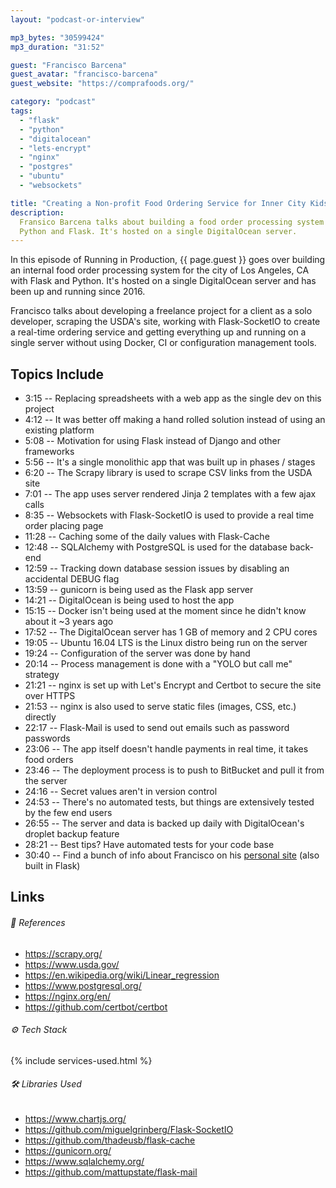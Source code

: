 ```yaml
---
layout: "podcast-or-interview"

mp3_bytes: "30599424"
mp3_duration: "31:52"

guest: "Francisco Barcena"
guest_avatar: "francisco-barcena"
guest_website: "https://comprafoods.org/"

category: "podcast"
tags:
  - "flask"
  - "python"
  - "digitalocean"
  - "lets-encrypt"
  - "nginx"
  - "postgres"
  - "ubuntu"
  - "websockets"

title: "Creating a Non-profit Food Ordering Service for Inner City Kids In LA"
description:
  Fransico Barcena talks about building a food order processing system with
  Python and Flask. It's hosted on a single DigitalOcean server.
---
```


In this episode of Running in Production, {{ page.guest }} goes over building an internal
food order processing system for the city of Los Angeles, CA with Flask and
Python. It's hosted on a single DigitalOcean server and has been up and running
since 2016.

Francisco talks about developing a freelance project for a client as a solo
developer, scraping the USDA's site, working with Flask-SocketIO to create a
real-time ordering service and getting everything up and running on a single
server without using Docker, CI or configuration management tools.

## Topics Include

- 3:15 -- Replacing spreadsheets with a web app as the single dev on this project
- 4:12 -- It was better off making a hand rolled solution instead of using an existing platform
- 5:08 -- Motivation for using Flask instead of Django and other frameworks
- 5:56 -- It's a single monolithic app that was built up in phases / stages
- 6:20 -- The Scrapy library is used to scrape CSV links from the USDA site
- 7:01 -- The app uses server rendered Jinja 2 templates with a few ajax calls
- 8:35 -- Websockets with Flask-SocketIO is used to provide a real time order placing page
- 11:28 -- Caching some of the daily values with Flask-Cache
- 12:48 -- SQLAlchemy with PostgreSQL is used for the database back-end
- 12:59 -- Tracking down database session issues by disabling an accidental DEBUG flag
- 13:59 -- gunicorn is being used as the Flask app server
- 14:21 -- DigitalOcean is being used to host the app
- 15:15 -- Docker isn't being used at the moment since he didn't know about it ~3 years ago
- 17:52 -- The DigitalOcean server has 1 GB of memory and 2 CPU cores
- 19:05 -- Ubuntu 16.04 LTS is the Linux distro being run on the server
- 19:24 -- Configuration of the server was done by hand
- 20:14 -- Process management is done with a "YOLO but call me" strategy 
- 21:21 -- nginx is set up with Let's Encrypt and Certbot to secure the site over HTTPS
- 21:53 -- nginx is also used to serve static files (images, CSS, etc.) directly
- 22:17 -- Flask-Mail is used to send out emails such as password passwords
- 23:06 -- The app itself doesn't handle payments in real time, it takes food orders
- 23:46 -- The deployment process is to push to BitBucket and pull it from the server
- 24:16 -- Secret values aren't in version control
- 24:53 -- There's no automated tests, but things are extensively tested by the few end users
- 26:55 -- The server and data is backed up daily with DigitalOcean's droplet backup feature
- 28:21 -- Best tips? Have automated tests for your code base
- 30:40 -- Find a bunch of info about Francisco on his [personal site](https://losangelescoder.com/) (also built in Flask)

## Links

###### 📄 References

- <https://scrapy.org/>
- <https://www.usda.gov/>
- <https://en.wikipedia.org/wiki/Linear_regression>
- <https://www.postgresql.org/>
- <https://nginx.org/en/>
- <https://github.com/certbot/certbot>

###### ⚙️ Tech Stack

{% include services-used.html %}

###### 🛠 Libraries Used

- <https://www.chartjs.org/>
- <https://github.com/miguelgrinberg/Flask-SocketIO>
- <https://github.com/thadeusb/flask-cache>
- <https://gunicorn.org/>
- <https://www.sqlalchemy.org/>
- <https://github.com/mattupstate/flask-mail>
